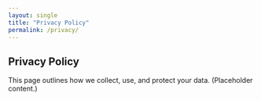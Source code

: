 ```yaml
---
layout: single
title: "Privacy Policy"
permalink: /privacy/
---
```


## Privacy Policy

This page outlines how we collect, use, and protect your data. (Placeholder content.)